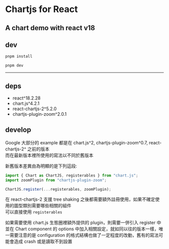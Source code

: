 # Chartjs for React

## A chart demo with react v18

## dev

```zsh
pnpm install

pnpm dev
```

---

## deps

- react^18.2.28
- chart.js^4.2.1
- react-chartjs-2^5.2.0
- chartjs-plugin-zoom^2.0.1

## develop

Google 大部分的 example 都是在 chart.js^2, chartjs-plugin-zoom^0.7, react-chartjs-2^ 之前的版本  
而在最新版本裡所使用的寫法以不同於舊版本

新舊版本差異由為明顯的是下列這段:

```jsx
import { Chart as ChartJS, registerables } from "chart.js";
import zoomPlugin from "chartjs-plugin-zoom";

ChartJS.register(...registerables, zoomPlugin);
```

在 react-chartjs-2 支援 tree shaking 之後都需要額外註冊使用，如果不確定使用的圖型類別需要哪些相關的組件  
可以直接使用 `registerables`

如果需要使用 chart.js 生態圈裡額外提供的 plugin，則需要一併引入 register 中
並在 Chart component 的 options 中加入相關設定，就如同以往的版本一樣，唯一需要注意的是 configuration 的格式結構也做了一定程度的改動，舊有的寫法可能會造成 crash 或是讀取不到設置
